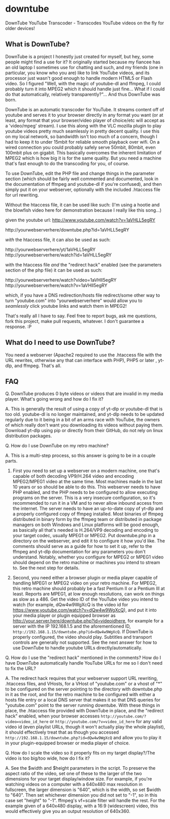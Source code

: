 # downtube
DownTube YouTube Transcoder - Transcodes YouTube videos on the fly for older devices!


What is DownTube?
-----------------

DownTube is a project I honestly just created for myself, but hey, some people might find a use for it? It originally started because my fiancee has an old laptop I sometimes use for chatting and such, and my friends (one in particular, you know who you are) like to link YouTube videos, and its processor just wasn't good enough to handle modern HTML5 or Flash video. So I figured "Well, with the magic of youtube-dl and ffmpeg, I could probably turn it into MPEG2 which it should handle just fine... What if I could do that automatically, relatively transparently?"... And thus DownTube was born.

DownTube is an automatic transcoder for YouTube. It streams content off of youtube and serves it to your browser directly in any format you want (or at least, any format that your browser/video player of choice/etc will accept as a 'video/mpeg' stream). I use this along with the VLC mozilla plugin to play youtube videos pretty much seamlessly in pretty decent quality. I use this on my local network, so bandwidth isn't too much of a concern, though I had to keep it to under 15mbit for reliable smooth playback over wifi. On a wired connection you could probably safely serve 50mbit, 80mbit, even 100mbit plus on gigabit. This basically overcomes the inherent limitation of MPEG2 which is how big it is for the same quality. But you need a machine that's fast enough to do the transcoding for you, of course.

To use DownTube, edit the PHP file and change things in the parameter section (which should be fairly well commented and documented, look in the documentation of ffmpeg and youtube-dl if you're confused), and then simply put it on your webserver, optionally with the included .htaccess file for url rewriting.

Without the htaccess file, it can be used like such:
(I'm using a hootie and the blowfish video here for demonstration because I really like this song...)

given the youtube url:
http://www.youtube.com/watch?v=1aVHLL5egRY

http://yourwebserverhere/downtube.php?id=1aVHLL5egRY

*with* the htaccess file, it can also be used as such:

http://yourwebserverhere/yt/1aVHLL5egRY
http://yourwebserverhere/watch?id=1aVHLL5egRY

with the htaccess file *and* the "redirect hack" enabled (see the parameters section of the php file) it can be used as such:

http://yourwebserverhere/watch?video=1aVHll5egRY
http://yourwebserverhere/watch?v=1aVHll5egRY

which, if you have a DNS redirection/hosts file redirect/some other way to turn "youtube.com" into "yourwebserverhere" would allow you to *seamlessly* click youtube links and watch them in MPEG2!



That's really all I have to say. Feel free to report bugs, ask me questions, fork this project, make pull requests, whatever. I don't guarantee a response. :P

What do I need to use DownTube?
-------------------------------

You need a webserver (Apache2 required to use the .htaccess file with the URL rewrites, otherwise any that can interface with PHP), PHP5 or later , yt-dlp, and ffmpeg. That's all.

FAQ
---

Q. DownTube produces 0 byte videos or videos that are invalid in my media player. What's going wrong and how do I fix it?

A. This is generally the result of using a copy of yt-dlp or youtube-dl that is too old. youtube-dl is no longer maintained, and yt-dlp needs to be updated regularly due to it being in a bit of an arms race with YouTube, the owners of which really don't want you downloading its videos without paying them. Download yt-dlp using pip or directly from their GitHub, do not rely on linux distribution packages.


Q. How do I use DownTube on my retro machine?

A. This is a multi-step process, so this answer is going to be in a couple parts.

  1. First you need to set up a webserver on a modern machine, one that's capable of both decoding VP9/H.264 video and encoding MPEG2/MPEG1 video at the same time. Most machines made in the last 10 years or so should be able to do this. This webserver needs to have PHP enabled, and the PHP needs to be configured to allow executing programs on the server. This is a very insecure configuration, so it's recommended to run it in a VM and to never allow inbound access from the internet. The server needs to have an up-to-date copy of yt-dlp and a properly configured copy of ffmpeg installed. Most binaries of ffmpeg distributed in binary form by the ffmpeg team or distributed in package managers on both Windows and Linux platforms will be good enough, as basically all that's needed is H.264/VP9 decoding and encoding to your target codec, usually MPEG1 or MPEG2. Put downtube.php in a directory on the webserver, and edit it to configure it how you'd like. The comments should serve as a guide for how to set it up, refer to the ffmpeg and yt-dlp documentation for any parameters you don't understand. Notably, whether you configure for MPEG2 or MPEG1 video should depend on the retro machine or machines you intend to stream to. See the next step for details.

  2. Second, you need either a browser plugin or media player capable of handling MPEG1 or MPEG2 video on your retro machine. For MPEG2, this retro machine should probably be a fast Pentium II or a Pentium III at least. Reports are MPEG1, at low enough resolutions, can work on things as slow as a 486. Get the video ID of the YouTube video you intend to watch (for example, dQw4w9WgXcQ is the video id for https://www.youtube.com/watch?v=dQw4w9WgXcQ), and put it into your media player or plugin equipped browser as http://your.server.here/downtube.php?id=videoidhere, for example for a server with the IP 192.168.1.5 and the aforementioned ID, `http://192.168.1.15/downtube.php?id=dQw4w9WgXcQ`. If DownTube is properly configured, the video should play. Subtitles and transport controls are generally not supported. See the next answer for how to use DownTube to handle youtube URLs directly/automatically.


Q. How do I use the "redirect hack" mentioned in the comments? How do I have DownTube automatically handle YouTube URLs for me so I don't need to fix the URL?

A. The redirect hack requires that your webserver support URL rewriting, .htaccess files, and VHosts, for a VHost of "youtube.com" or a vhost of "*" to be configured on the server pointing to the directory with downtube.php in it as the root, and for the retro machine to be configured with either a hosts file entry or a local DNS server that makes it so that DNS queries for "youtube.com" point to the server running downtube. With these things in place, the .htaccess file provided with DownTube in place, and the "redirect hack" enabled, when your browser accesses `http://youtube.com/?video=video_id_here` or `http://youtube.com/?v=video_id_here` for any valid video id (even playlist URLs, though it won't actually play the whole playlist), it should effectively treat that as though you accessed `http://192.168.1.15/downtube.php?id=dQw4w9WgXcQ` and allow you to play it in your plugin-equipped browser or media player of choice.


Q. How do I scale the video so it properly fits on my target display?/The video is too big/too wide, how do I fix it?

A. See the $width and $height parameters in the script. To preserve the aspect ratio of the video, set one of these to the larger of the two dimensions for your target display/window size. For example, if you're watching videos on a computer with a 640x480 max resolution in fullscreen, the larger dimension is "640", which is the width, so set $width to "640". Then set whichever dimension you did not set to "-1", so in this case set "height" to "-1". ffmpeg's vf=scale filter will handle the rest. For the example given of a 640x480 display, with a 16:9 (widescreen) video, this would effectively give you an output resolution of 640x360.
